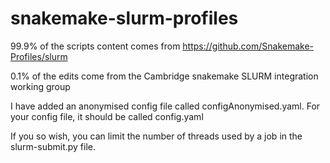 # snakemake-slurm-profiles

99.9% of the scripts content comes from https://github.com/Snakemake-Profiles/slurm

0.1% of the edits come from the Cambridge snakemake SLURM integration working group

I have added an anonymised config file called configAnonymised.yaml. For your config file, it should be called config.yaml

If you so wish, you can limit the number of threads used by a job in the slurm-submit.py file. 
